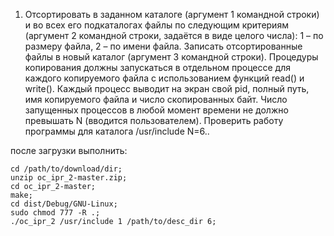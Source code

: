 1. Отсортировать в заданном каталоге (аргумент 1 командной строки) 
и во всех его подкаталогах файлы по следующим критериям 
(аргумент 2 командной строки, задаётся в виде целого числа):
    1 – по размеру файла, 
    2 – по имени файла. 
Записать отсортированные файлы в новый каталог (аргумент 3 командной строки). 
Процедуры копирования  должны запускаться в отдельном процессе для каждого 
копируемого файла с использованием функций read() и write(). 
Каждый процесс выводит на экран свой pid, полный путь, имя копируемого файла и число скопированных байт. 
Число запущенных процессов в любой момент времени не должно превышать N (вводится пользователем). 
Проверить работу программы для каталога /usr/include N=6.. 

после загрузки выполнить: 

```linux
cd /path/to/download/dir; 
unzip oc_ipr_2-master.zip; 
cd oc_ipr_2-master; 
make; 
cd dist/Debug/GNU-Linux; 
sudo chmod 777 -R .; 
./oc_ipr_2 /usr/include 1 /path/to/desc_dir 6; 
```